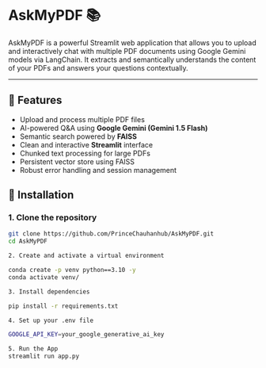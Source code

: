 # AskMyPDF 📚

AskMyPDF is a powerful Streamlit web application that allows you to upload and interactively chat with multiple PDF documents using Google Gemini models via LangChain. It extracts and semantically understands the content of your PDFs and answers your questions contextually.

---

## 🔧 Features

- Upload and process multiple PDF files
- AI-powered Q&A using **Google Gemini (Gemini 1.5 Flash)**
- Semantic search powered by **FAISS**
- Clean and interactive **Streamlit** interface
- Chunked text processing for large PDFs
- Persistent vector store using FAISS
- Robust error handling and session management


## 🚀 Installation

### 1. Clone the repository

```bash
git clone https://github.com/PrinceChauhanhub/AskMyPDF.git
cd AskMyPDF

2. Create and activate a virtual environment

conda create -p venv python==3.10 -y
conda activate venv/

3. Install dependencies

pip install -r requirements.txt

4. Set up your .env file

GOOGLE_API_KEY=your_google_generative_ai_key

5. Run the App
streamlit run app.py

